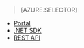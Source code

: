 > [AZURE.SELECTOR]
- [Portal](media-services-manage-content#encode)
- [.NET SDK](media-services-dotnet-encode-asset)
- [REST API](media-services-rest-encode-asset)